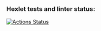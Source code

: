 ### Hexlet tests and linter status:
[![Actions Status](https://github.com/DmitriyM01/frontend-project-12/actions/workflows/hexlet-check.yml/badge.svg)](https://github.com/DmitriyM01/frontend-project-12/actions)